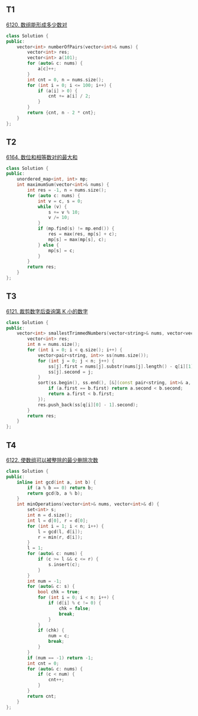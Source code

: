 ## T1
[6120. 数组能形成多少数对](https://leetcode.cn/contest/weekly-contest-302/problems/maximum-number-of-pairs-in-array/)
```C++
class Solution {
public:
    vector<int> numberOfPairs(vector<int>& nums) {
        vector<int> res;
        vector<int> a(101);
        for (auto& c: nums) {
            a[c]++;
        }
        int cnt = 0, n = nums.size();
        for (int i = 0; i <= 100; i++) {
            if (a[i] > 0) {
                cnt += a[i] / 2;
            }
        }
        return {cnt, n - 2 * cnt};
    }
};
```
## T2
[6164. 数位和相等数对的最大和](https://leetcode.cn/contest/weekly-contest-302/problems/max-sum-of-a-pair-with-equal-sum-of-digits/)
```C++
class Solution {
public:
    unordered_map<int, int> mp;
    int maximumSum(vector<int>& nums) {
        int res = -1, n = nums.size();
        for (auto c: nums) {
            int v = c, s = 0;
            while (v) {
                s += v % 10;
                v /= 10;
            }
            if (mp.find(s) != mp.end()) {
                res = max(res, mp[s] + c);
                mp[s] = max(mp[s], c);
            } else {
                mp[s] = c;
            }
        }
        return res;
    }
};
```
## T3
[6121. 裁剪数字后查询第 K 小的数字](https://leetcode.cn/contest/weekly-contest-302/problems/query-kth-smallest-trimmed-number/)
```C++
class Solution {
public:
    vector<int> smallestTrimmedNumbers(vector<string>& nums, vector<vector<int>>& q) {
        vector<int> res;
        int n = nums.size();
        for (int i = 0; i < q.size(); i++) {
            vector<pair<string, int>> ss(nums.size());
            for (int j = 0; j < n; j++) {
                ss[j].first = nums[j].substr(nums[j].length() - q[i][1], q[i][1]);
                ss[j].second = j;
            }
            sort(ss.begin(), ss.end(), [&](const pair<string, int>& a, const pair<string, int>& b) {
                if (a.first == b.first) return a.second < b.second;
                return a.first < b.first;
            });
            res.push_back(ss[q[i][0] - 1].second);
        }
        return res;
    }
};
```
## T4
[6122. 使数组可以被整除的最少删除次数](https://leetcode.cn/contest/weekly-contest-302/problems/minimum-deletions-to-make-array-divisible/)
```C++
class Solution {
public:
    inline int gcd(int a, int b) {
        if (a % b == 0) return b;
        return gcd(b, a % b);
    }
    int minOperations(vector<int>& nums, vector<int>& d) {
        set<int> s;
        int n = d.size();
        int l = d[0], r = d[0];
        for (int i = 1; i < n; i++) {
            l = gcd(l, d[i]);
            r = min(r, d[i]);
        }
        l = 1;
        for (auto& c: nums) {
            if (c >= l && c <= r) {
                s.insert(c);
            }
        }
        int num = -1;
        for (auto& c: s) {
            bool chk = true;
            for (int i = 0; i < n; i++) {
                if (d[i] % c != 0) {
                    chk = false;
                    break;
                }
            }
            if (chk) {
                num = c;
                break;
            }
        }
        if (num == -1) return -1;
        int cnt = 0;
        for (auto& c: nums) {
            if (c < num) {
                cnt++;
            }
        }
        return cnt;
    }
};
```